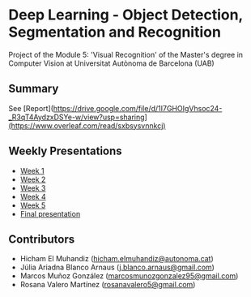 # Deep Learning - Object Detection, Segmentation and Recognition
Project of the Module 5: 'Visual Recognition' of the Master's degree in Computer Vision at Universitat Autònoma de Barcelona (UAB)

## Summary


See [Report](https://drive.google.com/file/d/1I7GHOIgVhsoc24-_R3qT4AydzxDSYe-w/view?usp=sharing](https://www.overleaf.com/read/sxbsysvnnkcj)

## Weekly Presentations
- [Week 1](https://docs.google.com/presentation/d/1G2vFEEb3SlajuA48lpj6fiGXfKqzcVSPoTVNhaP77f0/edit?usp=sharing)
- [Week 2](https://docs.google.com/presentation/d/1yErD91KYz8heUMZNaA8vIuyiiRUPgIYIJ7dLkOdoqlk/edit?usp=sharing)
- [Week 3](https://docs.google.com/presentation/d/1yZEqCrYbmWvHVy0_-91DtHecdDfRBiRVNZG1OKT8wS8/edit?usp=sharing)
- [Week 4](https://docs.google.com/presentation/d/1zxF5JpwtOFZiiBtbA4qn3cQUCbe_NzZa6BngyKlrVGs/edit?usp=sharing)
- [Week 5](https://docs.google.com/presentation/d/1kd45YIhstwQxbIgP2ksW6hN1Cbyd9C8eZe6wE9WCwxI/edit?usp=sharing)
- [Final presentation](https://docs.google.com/presentation/d/1Dvl24hSwEWKhYTnEIKIQ_8rmuF8lTTiUOkBGJNAHHqI/edit)


## Contributors
- Hicham El Muhandiz (hicham.elmuhandiz@autonoma.cat)
- Júlia Ariadna Blanco Arnaus (j.blanco.arnaus@gmail.com)
- Marcos Muñoz González (marcosmunozgonzalez95@gmail.com)
- Rosana Valero Martínez (rosanavalero5@gmail.com)
